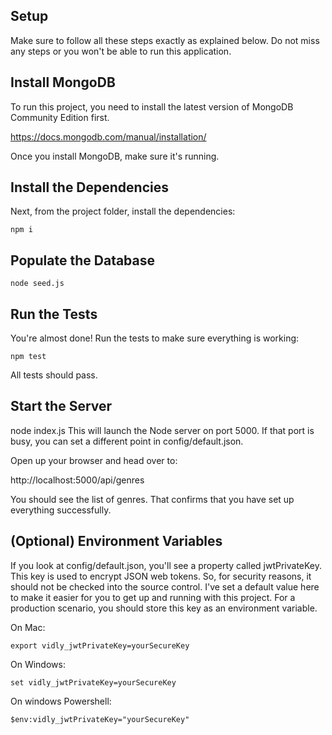 ## Setup

Make sure to follow all these steps exactly as explained below. Do not miss any steps or you won't be able to run this application.

## Install MongoDB

To run this project, you need to install the latest version of MongoDB Community Edition first.

https://docs.mongodb.com/manual/installation/

Once you install MongoDB, make sure it's running.

## Install the Dependencies

Next, from the project folder, install the dependencies:

    npm i

## Populate the Database

    node seed.js

## Run the Tests

You're almost done! Run the tests to make sure everything is working:

    npm test

All tests should pass.

## Start the Server

node index.js
This will launch the Node server on port 5000. If that port is busy, you can set a different point in config/default.json.

Open up your browser and head over to:

http://localhost:5000/api/genres

You should see the list of genres. That confirms that you have set up everything successfully.

## (Optional) Environment Variables

If you look at config/default.json, you'll see a property called jwtPrivateKey. This key is used to encrypt JSON web tokens. So, for security reasons, it should not be checked into the source control. I've set a default value here to make it easier for you to get up and running with this project. For a production scenario, you should store this key as an environment variable.

On Mac:

    export vidly_jwtPrivateKey=yourSecureKey

On Windows:

    set vidly_jwtPrivateKey=yourSecureKey

On windows Powershell:

    $env:vidly_jwtPrivateKey="yourSecureKey"
